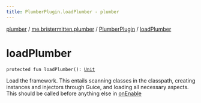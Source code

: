 ```yaml
---
title: PlumberPlugin.loadPlumber - plumber
---
```


[plumber](../../index.html) / [me.bristermitten.plumber](../index.html) / [PlumberPlugin](index.html) / [loadPlumber](./load-plumber.html)

# loadPlumber

`protected fun loadPlumber(): `[`Unit`](https://kotlinlang.org/api/latest/jvm/stdlib/kotlin/-unit/index.html)

Load the framework.
This entails scanning classes in the classpath, creating instances and injectors
through Guice, and loading all necessary aspects.
This should be called before anything else in [onEnable](on-enable.html)

